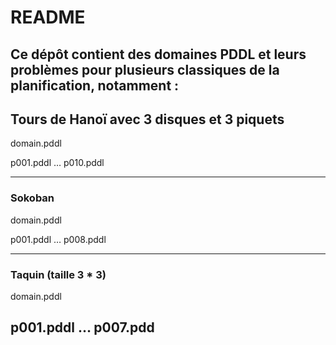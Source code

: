 # README

Ce dépôt contient des domaines PDDL et leurs problèmes pour plusieurs classiques de la planification, notamment :
----

## Tours de Hanoï avec 3 disques et 3 piquets

domain.pddl

p001.pddl … p010.pddl

 ----
### Sokoban

domain.pddl

p001.pddl … p008.pddl

---

### Taquin (taille 3 * 3)

domain.pddl

p001.pddl … p007.pdd
---

